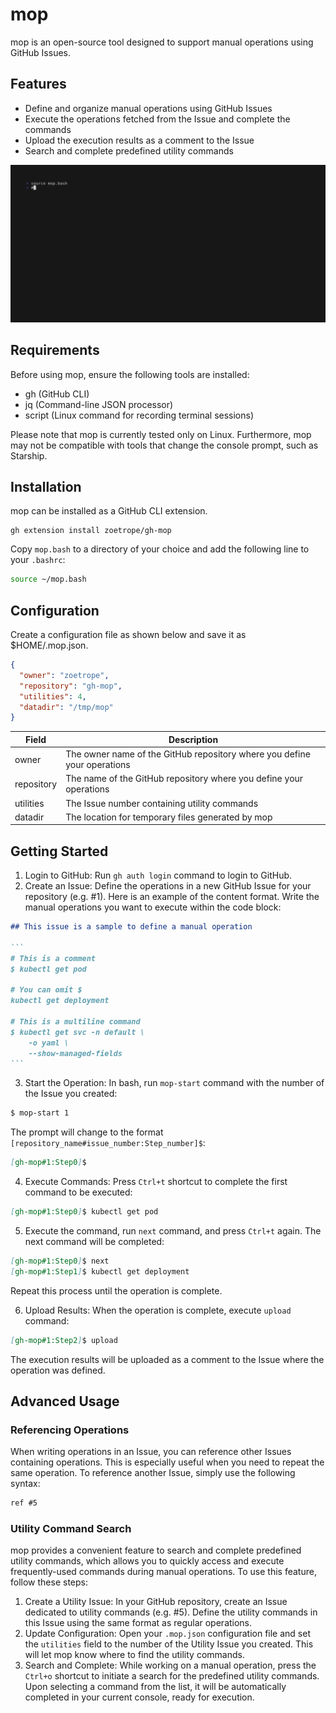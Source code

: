 # mop

mop is an open-source tool designed to support manual operations using GitHub Issues.

## Features

- Define and organize manual operations using GitHub Issues
- Execute the operations fetched from the Issue and complete the commands
- Upload the execution results as a comment to the Issue
- Search and complete predefined utility commands 

![demo](./demo.gif)

## Requirements

Before using mop, ensure the following tools are installed:

- gh (GitHub CLI)
- jq (Command-line JSON processor)
- script (Linux command for recording terminal sessions)

Please note that mop is currently tested only on Linux. 
Furthermore, mop may not be compatible with tools that change the console prompt, such as Starship.

## Installation

mop can be installed as a GitHub CLI extension.

```console
gh extension install zoetrope/gh-mop
```

Copy `mop.bash` to a directory of your choice and add the following line to your `.bashrc`:

```bash
source ~/mop.bash
```

## Configuration

Create a configuration file as shown below and save it as $HOME/.mop.json.

```json
{
  "owner": "zoetrope",
  "repository": "gh-mop",
  "utilities": 4,
  "datadir": "/tmp/mop"
}
```

| Field      | Description                                                              |
|------------|--------------------------------------------------------------------------|
| owner      | The owner name of the GitHub repository where you define your operations |
| repository | The name of the GitHub repository where you define your operations       |
| utilities  | The Issue number containing utility commands                             |
| datadir    | The location for temporary files generated by mop                        |

## Getting Started

1. Login to GitHub: Run `gh auth login` command to login to GitHub.
2. Create an Issue: Define the operations in a new GitHub Issue for your repository (e.g. #1).
Here is an example of the content format. Write the manual operations you want to execute within the code block:

````markdown
## This issue is a sample to define a manual operation

```
# This is a comment
$ kubectl get pod

# You can omit $
kubectl get deployment

# This is a multiline command
$ kubectl get svc -n default \
    -o yaml \
    --show-managed-fields
```
````

3. Start the Operation: In bash, run `mop-start` command with the number of the Issue you created:

```markdown
$ mop-start 1
```

The prompt will change to the format `[repository_name#issue_number:Step_number]$`:

```markdown
[gh-mop#1:Step0]$ 
```

4. Execute Commands: Press `Ctrl+t` shortcut to complete the first command to be executed:

```markdown
[gh-mop#1:Step0]$ kubectl get pod
```

5. Execute the command, run `next` command, and press `Ctrl+t` again. The next command will be completed:

```markdown
[gh-mop#1:Step0]$ next
[gh-mop#1:Step1]$ kubectl get deployment
```

Repeat this process until the operation is complete.

6. Upload Results: When the operation is complete, execute `upload` command:

```markdown
[gh-mop#1:Step2]$ upload
```

The execution results will be uploaded as a comment to the Issue where the operation was defined.

## Advanced Usage

### Referencing Operations

When writing operations in an Issue, you can reference other Issues containing operations. 
This is especially useful when you need to repeat the same operation.
To reference another Issue, simply use the following syntax:

```markdown
ref #5
```

### Utility Command Search

mop provides a convenient feature to search and complete predefined utility commands, which allows you to quickly access and execute frequently-used commands during manual operations.
To use this feature, follow these steps:

1. Create a Utility Issue: In your GitHub repository, create an Issue dedicated to utility commands (e.g. #5). Define the utility commands in this Issue using the same format as regular operations.
2. Update Configuration: Open your `.mop.json` configuration file and set the `utilities` field to the number of the Utility Issue you created. This will let mop know where to find the utility commands.
3. Search and Complete: While working on a manual operation, press the `Ctrl+o` shortcut to initiate a search for the predefined utility commands. Upon selecting a command from the list, it will be automatically completed in your current console, ready for execution.
